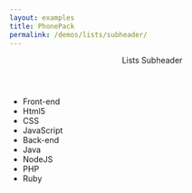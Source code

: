```yaml
---
layout: examples
title: PhonePack
permalink: /demos/lists/subheader/
---
```


<header class="header header--shadow">
      <div class="header__title">Lists Subheader</div>
</header>
    
<section class="content has-header">
        <ul class="list">
            <li class="list__subheader">Front-end</li>
            <li class="list__item">Html5</li>
            <li class="list__item">CSS</li>
            <li class="list__item">JavaScript</li>
            <li class="list__subheader">Back-end</li>
            <li class="list__item">Java</li>
            <li class="list__item">NodeJS</li>
            <li class="list__item">PHP</li>
            <li class="list__item">Ruby</li>
        <ul>
</section> 
  
